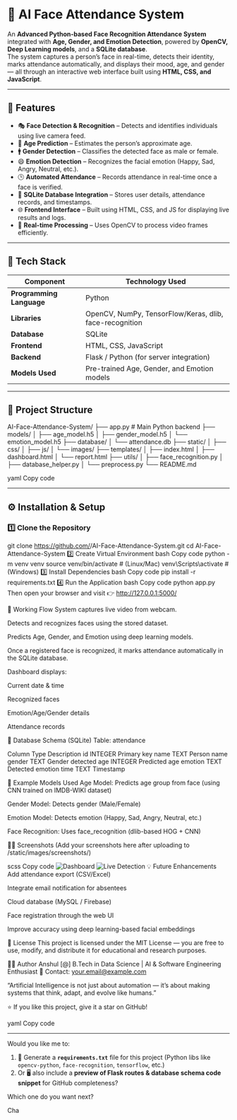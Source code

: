 # 🧠 AI Face Attendance System

An **Advanced Python-based Face Recognition Attendance System** integrated with **Age, Gender, and Emotion Detection**, powered by **OpenCV, Deep Learning models**, and a **SQLite database**.  
The system captures a person’s face in real-time, detects their identity, marks attendance automatically, and displays their mood, age, and gender — all through an interactive web interface built using **HTML, CSS, and JavaScript**.

---

## 🚀 Features

- 🎭 **Face Detection & Recognition** – Detects and identifies individuals using live camera feed.
- 🧓 **Age Prediction** – Estimates the person’s approximate age.
- 🚹 **Gender Detection** – Classifies the detected face as male or female.
- 😄 **Emotion Detection** – Recognizes the facial emotion (Happy, Sad, Angry, Neutral, etc.).
- 🕒 **Automated Attendance** – Records attendance in real-time once a face is verified.
- 💾 **SQLite Database Integration** – Stores user details, attendance records, and timestamps.
- 🌐 **Frontend Interface** – Built using HTML, CSS, and JS for displaying live results and logs.
- 📸 **Real-time Processing** – Uses OpenCV to process video frames efficiently.

---

## 🧩 Tech Stack

| Component | Technology Used |
|------------|----------------|
| **Programming Language** | Python |
| **Libraries** | OpenCV, NumPy, TensorFlow/Keras, dlib, face-recognition |
| **Database** | SQLite |
| **Frontend** | HTML, CSS, JavaScript |
| **Backend** | Flask / Python (for server integration) |
| **Models Used** | Pre-trained Age, Gender, and Emotion models |

---

## 📂 Project Structure

AI-Face-Attendance-System/
├── app.py # Main Python backend
├── models/
│ ├── age_model.h5
│ ├── gender_model.h5
│ └── emotion_model.h5
├── database/
│ └── attendance.db
├── static/
│ ├── css/
│ ├── js/
│ └── images/
├── templates/
│ ├── index.html
│ ├── dashboard.html
│ └── report.html
├── utils/
│ ├── face_recognition.py
│ ├── database_helper.py
│ └── preprocess.py
└── README.md

yaml
Copy code

---

## ⚙️ Installation & Setup

### 1️⃣ Clone the Repository

git clone https://github.com/<your-username>/AI-Face-Attendance-System.git
cd AI-Face-Attendance-System
2️⃣ Create Virtual Environment
bash
Copy code
python -m venv venv
source venv/bin/activate   # (Linux/Mac)
venv\Scripts\activate      # (Windows)
3️⃣ Install Dependencies
bash
Copy code
pip install -r requirements.txt
4️⃣ Run the Application
bash
Copy code
python app.py
Then open your browser and visit 👉 http://127.0.0.1:5000/

🧠 Working Flow
System captures live video from webcam.

Detects and recognizes faces using the stored dataset.

Predicts Age, Gender, and Emotion using deep learning models.

Once a registered face is recognized, it marks attendance automatically in the SQLite database.

Dashboard displays:

Current date & time

Recognized faces

Emotion/Age/Gender details

Attendance records

🧾 Database Schema (SQLite)
Table: attendance

Column	Type	Description
id	INTEGER	Primary key
name	TEXT	Person name
gender	TEXT	Gender detected
age	INTEGER	Predicted age
emotion	TEXT	Detected emotion
time	TEXT	Timestamp

🧠 Example Models Used
Age Model: Predicts age group from face (using CNN trained on IMDB-WIKI dataset)

Gender Model: Detects gender (Male/Female)

Emotion Model: Detects emotion (Happy, Sad, Angry, Neutral, etc.)

Face Recognition: Uses face_recognition (dlib-based HOG + CNN)

🧑‍💻 Screenshots
(Add your screenshots here after uploading to /static/images/screenshots/)

scss
Copy code
![Dashboard](static/images/screenshots/dashboard.png)
![Live Detection](static/images/screenshots/live_detection.png)
💡 Future Enhancements
Add attendance export (CSV/Excel)

Integrate email notification for absentees

Cloud database (MySQL / Firebase)

Face registration through the web UI

Improve accuracy using deep learning-based facial embeddings

📜 License
This project is licensed under the MIT License — you are free to use, modify, and distribute it for educational and research purposes.

🧑‍🏫 Author
Anshul [@<your-github-username>]
B.Tech in Data Science | AI & Software Engineering Enthusiast
📧 Contact: your.email@example.com

“Artificial Intelligence is not just about automation — it’s about making systems that think, adapt, and evolve like humans.”

⭐ If you like this project, give it a star on GitHub!

yaml
Copy code

---

Would you like me to:
1. 🧩 Generate a **`requirements.txt`** file for this project (Python libs like `opencv-python`, `face-recognition`, `tensorflow`, etc.)  
2. Or 🖥️ also include a **preview of Flask routes & database schema code snippet** for GitHub completeness?

Which one do you want next?











Cha
